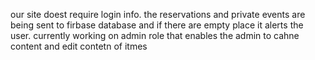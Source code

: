 our site doest require login info.
the reservations and private events are being sent to firbase database and if there are empty place it alerts the user.
currently  working on admin role that enables the admin to cahne content and edit contetn of itmes
